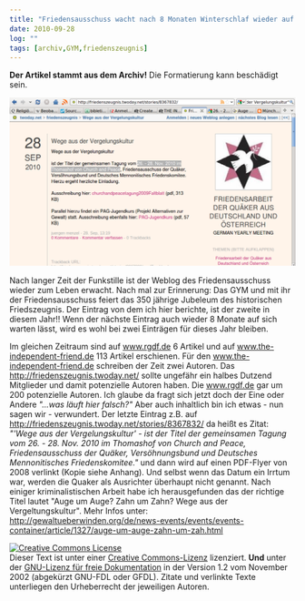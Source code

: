 ```yaml
---
title: "Friedensausschuss wacht nach 8 Monaten Winterschlaf wieder auf."
date: 2010-09-28
log: ""
tags: [archiv,GYM,friedenszeugnis]
---
```

**Der Artikel stammt aus dem Archiv!** Die Formatierung kann beschädigt sein.

![friedensblog_2010_09_28.png](friedensblog_2010_09_28.png)

Nach langer Zeit der Funkstille ist der Weblog des Friedensausschuss wieder zum Leben erwacht. Nach mal zur Erinnerung: Das GYM und mit ihr der Friedensausschuss feiert das 350 j&auml;hrige Jubeleum des historischen Friedszeugnis. Der Eintrag von dem ich hier berichte, ist der zweite in diesem Jahr!! Wenn der n&auml;chste Eintrag auch wieder 8 Monate auf sich warten l&auml;sst, wird es wohl bei zwei Eintr&auml;gen f&uuml;r dieses Jahr bleiben.
<!--break-->
Im gleichen Zeitraum sind auf www.rgdf.de 6 Artikel und auf www.the-independent-friend.de 113 Artikel erschienen. F&uuml;r den www.the-independent-friend.de schreiben der Zeit zwei Autoren. Das http://friedenszeugnis.twoday.net/ sollte ungef&auml;hr ein halbes Dutzend Mitglieder und damit potenzielle Autoren haben. Die www.rgdf.de gar um 200 potenzielle Autoren. Ich glaube da fragt sich jetzt doch der Eine oder Andere <i>&quot;...was l&auml;uft hier falsch?&quot;</i>
Aber auch inhaltlich bin ich etwas - nun sagen wir - verwundert. Der letzte Eintrag z.B. auf http://friedenszeugnis.twoday.net/stories/8367832/ da hei&szlig;t es Zitat: <i>&quot;'Wege aus der Vergelungskultur' - ist der Titel der gemeinsamen Tagung vom 26. - 28. Nov. 2010 im Thomashof von Church and Peace, Friedensausschuss der Qu&auml;ker, Vers&ouml;hnungsbund und Deutsches Mennonitisches Friedenskomitee.&quot;</i> und dann wird auf einen PDF-Flyer von 2008 verlinkt (Kopie siehe Anhang). Und selbst wenn das Datum ein Irrtum war, werden die Quaker als Ausrichter &uuml;berhaupt nicht genannt.
Nach einiger kriminalistischen Arbeit habe ich herausgefunden das der richtige Titel lautet &quot;Auge um Auge? Zahn um Zahn? Wege aus der Vergeltungskultur&quot;. Mehr Infos unter:
http://gewaltueberwinden.org/de/news-events/events/events-container/article/1327/auge-um-auge-zahn-um-zah.html

<a rel="license" href="http://creativecommons.org/licenses/by-sa/3.0/de/"><img alt="Creative Commons License" style="border-width: 0pt;" src="http://i.creativecommons.org/l/by-sa/3.0/de/88x31.png" /></a><br />
Dieser <span xmlns:dc="http://purl.org/dc/elements/1.1/" href="http://purl.org/dc/dcmitype/Text" rel="dc:type">Text</span> ist unter einer <a rel="license" href="http://creativecommons.org/licenses/by-sa/3.0/de/">Creative Commons-Lizenz</a> lizenziert. **Und** unter der <a href="http://de.wikipedia.org/wiki/GFDL">GNU-Lizenz f&uuml;r freie Dokumentation</a> in der Version 1.2 vom November 2002 (abgek&uuml;rzt GNU-FDL oder GFDL). Zitate und verlinkte Texte unterliegen den Urheberrecht der jeweiligen Autoren.
